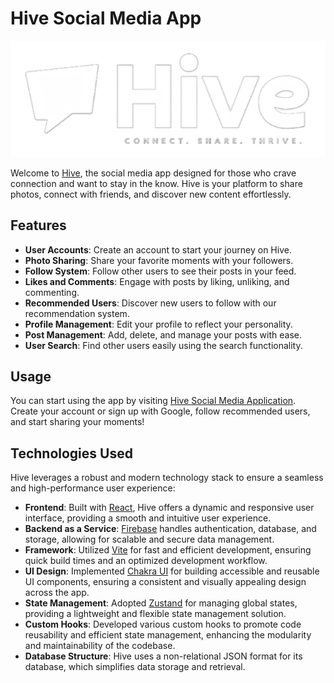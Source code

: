 # Hive Social Media App

<p align="center">
  <img src="./public/HiveLogoWhiteCropped.png" alt="Hive Logo">
</p>



Welcome to [Hive](https://hive-socialmedia-application.vercel.app/auth), the social media app designed for those who crave connection and want to stay in the know. Hive is your platform to share photos, connect with friends, and discover new content effortlessly.

## Features

- **User Accounts**: Create an account to start your journey on Hive.
- **Photo Sharing**: Share your favorite moments with your followers.
- **Follow System**: Follow other users to see their posts in your feed.
- **Likes and Comments**: Engage with posts by liking, unliking, and commenting.
- **Recommended Users**: Discover new users to follow with our recommendation system.
- **Profile Management**: Edit your profile to reflect your personality.
- **Post Management**: Add, delete, and manage your posts with ease.
- **User Search**: Find other users easily using the search functionality.

## Usage

You can start using the app by visiting [Hive Social Media Application](https://hive-socialmedia-application.vercel.app/auth). Create your account or sign up with Google, follow recommended users, and start sharing your moments!

## Technologies Used

Hive leverages a robust and modern technology stack to ensure a seamless and high-performance user experience:

- **Frontend**: Built with [React](https://reactjs.org/), Hive offers a dynamic and responsive user interface, providing a smooth and intuitive user experience.
- **Backend as a Service**: [Firebase](https://firebase.google.com/) handles authentication, database, and storage, allowing for scalable and secure data management.
- **Framework**: Utilized [Vite](https://vitejs.dev/) for fast and efficient development, ensuring quick build times and an optimized development workflow.
- **UI Design**: Implemented [Chakra UI](https://chakra-ui.com/) for building accessible and reusable UI components, ensuring a consistent and visually appealing design across the app.
- **State Management**: Adopted [Zustand](https://zustand-demo.pmnd.rs/) for managing global states, providing a lightweight and flexible state management solution.
- **Custom Hooks**: Developed various custom hooks to promote code reusability and efficient state management, enhancing the modularity and maintainability of the codebase.
- **Database Structure**: Hive uses a non-relational JSON format for its database, which simplifies data storage and retrieval.





